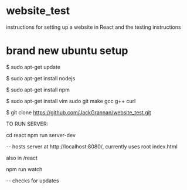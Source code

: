 # website_test
instructions for setting up a website in React and the testing instructions

# brand new ubuntu setup
$ sudo apt-get update

$ sudo apt-get install nodejs

$ sudo apt-get install npm

$ sudo apt-get install vim sudo git make gcc g++ curl

$ git clone https://github.com/JackGrannan/website_test.git

TO RUN SERVER:

cd react
npm run server-dev

-- hosts server at http://localhost:8080/, currently uses root index.html

also in /react

npm run watch

-- checks for updates

